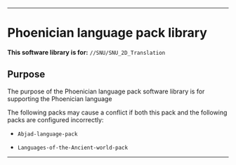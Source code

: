 
***

# Phoenician language pack library

**This software library is for:** `//SNU/SNU_2D_Translation`

## Purpose

The purpose of the Phoenician language pack software library is for supporting the Phoenician language

The following packs may cause a conflict if both this pack and the following packs are configured incorrectly:

* `Abjad-language-pack`

* `Languages-of-the-Ancient-world-pack`

***
